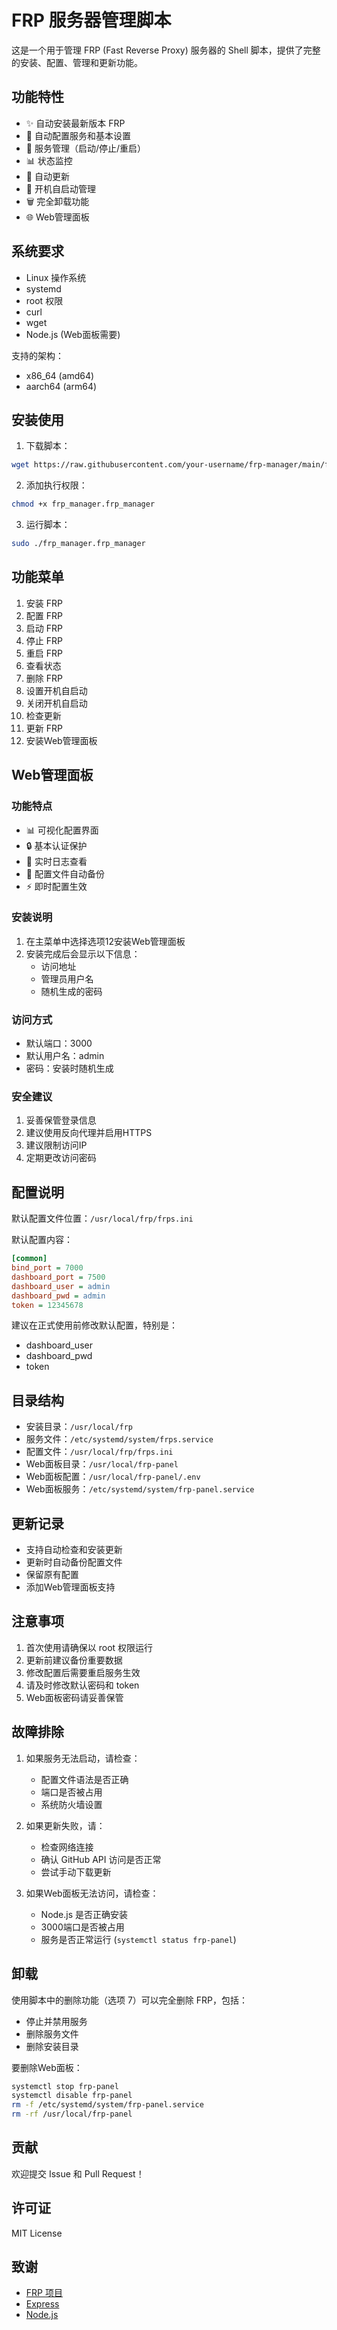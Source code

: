 # FRP 服务器管理脚本

这是一个用于管理 FRP (Fast Reverse Proxy) 服务器的 Shell 脚本，提供了完整的安装、配置、管理和更新功能。

## 功能特性

- ✨ 自动安装最新版本 FRP
- 🔧 自动配置服务和基本设置
- 🚀 服务管理（启动/停止/重启）
- 📊 状态监控
- 🔄 自动更新
- 🔌 开机自启动管理
- 🗑️ 完全卸载功能
- 🌐 Web管理面板

## 系统要求

- Linux 操作系统
- systemd
- root 权限
- curl
- wget
- Node.js (Web面板需要)

支持的架构：
- x86_64 (amd64)
- aarch64 (arm64)

## 安装使用

1. 下载脚本：

```bash
wget https://raw.githubusercontent.com/your-username/frp-manager/main/frp_manager.sh
```

2. 添加执行权限：
```bash
chmod +x frp_manager.frp_manager
```

3. 运行脚本：

```bash
sudo ./frp_manager.frp_manager
```

## 功能菜单

1. 安装 FRP
2. 配置 FRP
3. 启动 FRP
4. 停止 FRP
5. 重启 FRP
6. 查看状态
7. 删除 FRP
8. 设置开机自启动
9. 关闭开机自启动
10. 检查更新
11. 更新 FRP
12. 安装Web管理面板

## Web管理面板

### 功能特点

- 📊 可视化配置界面
- 🔒 基本认证保护
- 📝 实时日志查看
- 🔄 配置文件自动备份
- ⚡ 即时配置生效

### 安装说明

1. 在主菜单中选择选项12安装Web管理面板
2. 安装完成后会显示以下信息：
   - 访问地址
   - 管理员用户名
   - 随机生成的密码

### 访问方式

- 默认端口：3000
- 默认用户名：admin
- 密码：安装时随机生成

### 安全建议

1. 妥善保管登录信息
2. 建议使用反向代理并启用HTTPS
3. 建议限制访问IP
4. 定期更改访问密码

## 配置说明

默认配置文件位置：`/usr/local/frp/frps.ini`

默认配置内容：

```ini
[common]
bind_port = 7000
dashboard_port = 7500
dashboard_user = admin
dashboard_pwd = admin
token = 12345678
```

建议在正式使用前修改默认配置，特别是：
- dashboard_user
- dashboard_pwd
- token

## 目录结构

- 安装目录：`/usr/local/frp`
- 服务文件：`/etc/systemd/system/frps.service`
- 配置文件：`/usr/local/frp/frps.ini`
- Web面板目录：`/usr/local/frp-panel`
- Web面板配置：`/usr/local/frp-panel/.env`
- Web面板服务：`/etc/systemd/system/frp-panel.service`

## 更新记录

- 支持自动检查和安装更新
- 更新时自动备份配置文件
- 保留原有配置
- 添加Web管理面板支持

## 注意事项

1. 首次使用请确保以 root 权限运行
2. 更新前建议备份重要数据
3. 修改配置后需要重启服务生效
4. 请及时修改默认密码和 token
5. Web面板密码请妥善保管

## 故障排除

1. 如果服务无法启动，请检查：
   - 配置文件语法是否正确
   - 端口是否被占用
   - 系统防火墙设置

2. 如果更新失败，请：
   - 检查网络连接
   - 确认 GitHub API 访问是否正常
   - 尝试手动下载更新

3. 如果Web面板无法访问，请检查：
   - Node.js 是否正确安装
   - 3000端口是否被占用
   - 服务是否正常运行 (`systemctl status frp-panel`)

## 卸载

使用脚本中的删除功能（选项 7）可以完全删除 FRP，包括：
- 停止并禁用服务
- 删除服务文件
- 删除安装目录

要删除Web面板：
```bash
systemctl stop frp-panel
systemctl disable frp-panel
rm -f /etc/systemd/system/frp-panel.service
rm -rf /usr/local/frp-panel
```

## 贡献

欢迎提交 Issue 和 Pull Request！

## 许可证

MIT License

## 致谢

- [FRP 项目](https://github.com/fatedier/frp)
- [Express](https://expressjs.com/)
- [Node.js](https://nodejs.org/)


